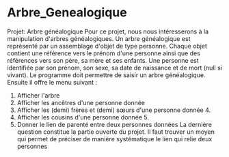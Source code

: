 # Arbre_Genealogique
Projet: Arbre généalogique
Pour ce projet, nous nous intéresserons à la manipulation d'arbres généalogiques. Un arbre généalogique est représenté par un assemblage d'objet de type personne. Chaque objet contient une référence vers le prénom d'une personne ainsi que des références vers son père, sa mère et ses enfants. Une personne est identifiée par son prénom, son sexe, sa date de naissance et de mort (null si vivant). Le programme doit permettre de saisir un arbre généalogique. Ensuite il offre le menu suivant :
1. Afficher l'arbre
2. Afficher les ancêtres d'une personne donnée
3. Afficher les (demi) frères et (demi) sœurs d'une personne donnée 4.
4. Afficher les cousins d'une personne donnée 5.
5. Donner le lien de parenté entre deux personnes données
La dernière question constitue la partie ouverte du projet. Il faut trouver un moyen qui permet de préciser de manière systématique le lien qui relie deux personnes
